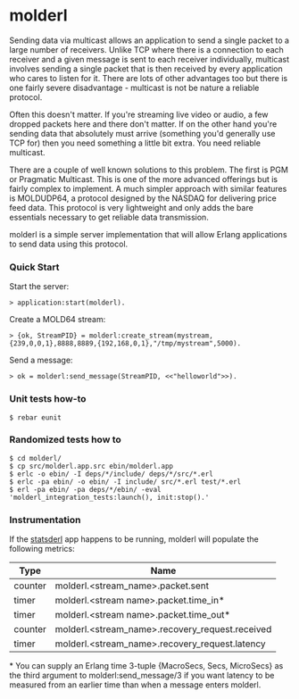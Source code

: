 molderl
=======

Sending data via multicast allows an application to send a single packet to a
large number of receivers. Unlike TCP where there is a connection to each
receiver and a given message is sent to each receiver individually, multicast
involves sending a single packet that is then received by every application
who cares to listen for it. There are lots of other advantages too but there
is one fairly severe disadvantage - multicast is not be nature a reliable
protocol.

Often this doesn't matter. If you're streaming live video or audio, a few
dropped packets here and there don't matter. If on the other hand you're
sending data that absolutely must arrive (something you'd generally use TCP
for) then you need something a little bit extra. You need reliable multicast.

There are a couple of well known solutions to this problem. The first is PGM
or Pragmatic Multicast. This is one of the more advanced offerings but is
fairly complex to implement. A much simpler approach with similar features is
MOLDUDP64, a protocol designed by the NASDAQ for delivering price feed data.
This protocol is very lightweight and only adds the bare essentials necessary
to get reliable data transmission.

molderl is a simple server implementation that will allow Erlang applications
to send data using this protocol.

### Quick Start

Start the server:

    > application:start(molderl).

Create a MOLD64 stream:

    > {ok, StreamPID} = molderl:create_stream(mystream,{239,0,0,1},8888,8889,{192,168,0,1},"/tmp/mystream",5000).

Send a message:

    > ok = molderl:send_message(StreamPID, <<"helloworld">>).

### Unit tests how-to

    $ rebar eunit

### Randomized tests how to

    $ cd molderl/
    $ cp src/molderl.app.src ebin/molderl.app
    $ erlc -o ebin/ -I deps/*/include/ deps/*/src/*.erl
    $ erlc -pa ebin/ -o ebin/ -I include/ src/*.erl test/*.erl
    $ erl -pa ebin/ -pa deps/*/ebin/ -eval 'molderl_integration_tests:launch(), init:stop().'

### Instrumentation

If the [statsderl](https://github.com/lpgauth/statsderl) app happens to be running, molderl
will populate the following metrics:

| Type | Name |
| ---- | ---- |
| counter | molderl.\<stream_name>.packet.sent |
| timer | molderl.\<stream name>.packet.time_in* |
| timer | molderl.\<stream name>.packet.time_out* |
| counter | molderl.\<stream_name>.recovery_request.received |
| timer | molderl.\<stream_name>.recovery_request.latency |

\* You can supply an Erlang time 3-tuple {MacroSecs, Secs, MicroSecs}
as the third argument to molderl:send_message/3 if you want latency to be
measured from an earlier time than when a message enters molderl.

